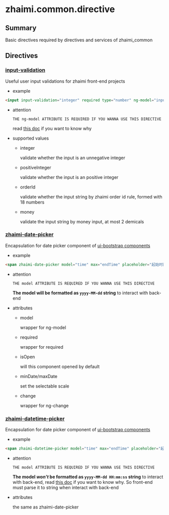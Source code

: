 # zhaimi.common.directive

## Summary

Basic directives required by directives and services of zhaimi_common

## Directives

### [input-validation](input_validation/directive.js)
Useful user input validations for zhaimi front-end projects

- example

```html
<input input-validation="integer" required type="number" ng-model="inputValue">
```

- attention

  `THE ng-model ATTRIBUTE IS REQUIRED IF YOU WANNA USE THIS DIRECTIVE`

  read [this doc](http://ruiann.github.io/ngDirective/) if you want to know why

- supported values

  - integer

    validate whether the input is an unnegative integer

  - positiveInteger

    validate whether the input is an positive integer

  - orderId

    validate whether the input string by zhaimi order id rule, formed with 18 numbers

  - money

    validate the input string by money input, at most 2 demicals

### [zhaimi-date-picker](zhaimi_date_picker/directive.js)
Encapsulation for date picker component of [ui-bootstrap components](http://angular-ui.github.io/bootstrap/)

- example

```html
<span zhaimi-date-picker model="time" max="endTime" placeholder="起始时间"></span>
```

- attention

  `THE model ATTRIBUTE IS REQUIRED IF YOU WANNA USE THIS DIRECTIVE`

  **The model will be formatted as `yyyy-MM-dd` string** to interact with back-end

- attributes

  - model

    wrapper for ng-model

  - required

    wrapper for required

  - isOpen

    will this component opened by default

  - minDate/maxDate

    set the selectable scale

  - change

    wrapper for ng-change

### [zhaimi-datetime-picker](zhaimi_datetime_picker/directive.js)
Encapsulation for date picker component of [ui-bootstrap components](http://angular-ui.github.io/bootstrap/)

- example

```html
<span zhaimi-datetime-picker model="time" max="endTime" placeholder="起始时间"></span>
```

- attention

  `THE model ATTRIBUTE IS REQUIRED IF YOU WANNA USE THIS DIRECTIVE`

  **The model *won't* be formatted as `yyyy-MM-dd HH:mm:ss` string** to interact with back-end, read [this doc](http://ruiann.github.io/DateSupportForDifferentBrowser/) if you want to know why. So front-end must parse it to string when interact with back-end

- attributes

  the same as zhaimi-date-picker